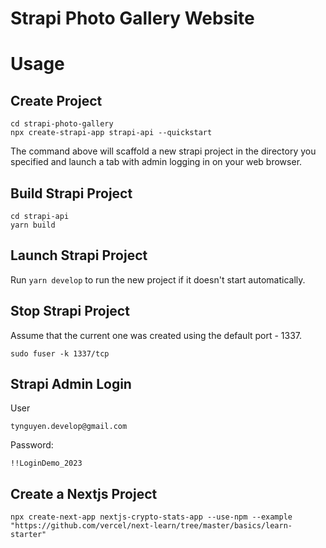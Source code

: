 # Strapi Photo Gallery Website 

# Usage

## Create Project

```
cd strapi-photo-gallery
npx create-strapi-app strapi-api --quickstart
```

The command above will scaffold a new strapi project in the directory you specified and launch a tab with admin logging in on your web browser.

## Build Strapi Project

```
cd strapi-api
yarn build
```

## Launch Strapi Project

Run `yarn develop` to run the new project if it doesn't start automatically.

## Stop Strapi Project

Assume that the current one was created using the default port - 1337.

```
sudo fuser -k 1337/tcp
```

## Strapi Admin Login

User

```
tynguyen.develop@gmail.com
```

Password:

```
!!LoginDemo_2023
```

## Create a Nextjs Project

```
npx create-next-app nextjs-crypto-stats-app --use-npm --example "https://github.com/vercel/next-learn/tree/master/basics/learn-starter"
```

